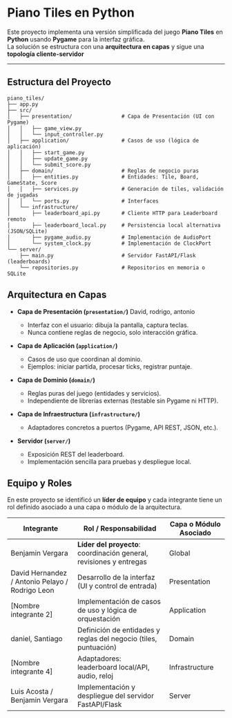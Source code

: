 # Piano Tiles en Python

Este proyecto implementa una versión simplificada del juego **Piano Tiles** en **Python** usando **Pygame** para la interfaz gráfica.  
La solución se estructura con una **arquitectura en capas** y sigue una **topología cliente-servidor**

---

## Estructura del Proyecto

```plaintext
piano_tiles/
├── app.py
├── src/
│   ├── presentation/                # Capa de Presentación (UI con Pygame)
│   │   ├── game_view.py
│   │   └── input_controller.py
│   ├── application/                 # Casos de uso (lógica de aplicación)
│   │   ├── start_game.py
│   │   ├── update_game.py
│   │   └── submit_score.py
│   ├── domain/                      # Reglas de negocio puras
│   │   ├── entities.py              # Entidades: Tile, Board, GameState, Score
│   │   ├── services.py              # Generación de tiles, validación de jugadas
│   │   └── ports.py                 # Interfaces
│   └── infrastructure/              
│       ├── leaderboard_api.py       # Cliente HTTP para Leaderboard remoto
│       ├── leaderboard_local.py     # Persistencia local alternativa (JSON/SQLite)
│       ├── pygame_audio.py          # Implementación de AudioPort
│       └── system_clock.py          # Implementación de ClockPort
└── server/
    ├── main.py                      # Servidor FastAPI/Flask (leaderboards)
    └── repositories.py              # Repositorios en memoria o SQLite
```

##  Arquitectura en Capas

- **Capa de Presentación (`presentation/`)**  David, rodrigo, antonio 
  - Interfaz con el usuario: dibuja la pantalla, captura teclas.  
  - Nunca contiene reglas de negocio, solo interacción gráfica.  

- **Capa de Aplicación (`application/`)**  
  - Casos de uso que coordinan al dominio.  
  - Ejemplos: iniciar partida, procesar ticks, registrar puntaje.  

- **Capa de Dominio (`domain/`)**  
  - Reglas puras del juego (entidades y servicios).  
  - Independiente de librerías externas (testable sin Pygame ni HTTP).  

- **Capa de Infraestructura (`infrastructure/`)**  
  - Adaptadores concretos a puertos (Pygame, API REST, JSON, etc.).  

- **Servidor (`server/`)**  
  - Exposición REST del leaderboard.  
  - Implementación sencilla para pruebas y despliegue local.
 
 ## Equipo y Roles

En este proyecto se identificó un **líder de equipo** y cada integrante tiene un rol definido asociado a una capa o módulo de la arquitectura.

| Integrante                | Rol / Responsabilidad                         | Capa o Módulo Asociado |
|----------------------------|-----------------------------------------------|-------------------------|
| Benjamin Vergara        | **Líder del proyecto**: coordinación general, revisiones y entregas | Global |
| David Hernandez / Antonio Pelayo / Rodrigo Leon  | Desarrollo de la interfaz (UI y control de entrada) | Presentation |
| [Nombre integrante 2]      | Implementación de casos de uso y lógica de orquestación | Application |
| daniel, Santiago      | Definición de entidades y reglas del negocio (tiles, puntuación) | Domain |
| [Nombre integrante 4]      | Adaptadores: leaderboard local/API, audio, reloj | Infrastructure |
| Luis Acosta / Benjamin Vergara      | Implementación y despliegue del servidor FastAPI/Flask | Server |
